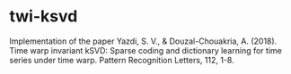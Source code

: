 # twi-ksvd
Implementation of the paper Yazdi, S. V., &amp; Douzal-Chouakria, A. (2018). Time warp invariant kSVD: Sparse coding and dictionary learning for time series under time warp. Pattern Recognition Letters, 112, 1-8.
